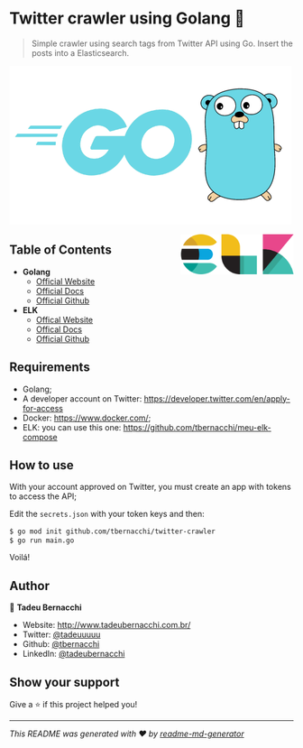 <h1 align="">Twitter crawler using Golang 👋</h1>
<p>
</p>

> Simple crawler using search tags from Twitter API using Go. Insert the posts into a Elasticsearch.

![Ansible](/.github/assets/img/Golang-logo.png)

<div align=>
	<img align="right" width="200px" src=/.github/assets/img/elklogo.png>
</div> 

## Table of Contents

* **Golang**  
  * [Official Website](https://golang.org/)
  * [Official Docs](https://golang.org/doc/)
  * [Official Github](https://github.com/golang/go)
* **ELK**
  * [Offical Website](https://www.elastic.co)
  * [Offical Docs](https://www.elastic.co/guide/index.html)
  * [Official Github](https://github.com/elastic)

## Requirements 
* Golang;
* A developer account on Twitter: https://developer.twitter.com/en/apply-for-access
* Docker: https://www.docker.com/;
* ELK: you can use this one: https://github.com/tbernacchi/meu-elk-compose

## How to use 

With your account approved on Twitter, you must create an app with tokens to access the API;

Edit the ```secrets.json``` with your token keys and then:

```
$ go mod init github.com/tbernacchi/twitter-crawler
$ go run main.go 
```

Voilá! 

## Author

👤 **Tadeu Bernacchi**

* Website: http://www.tadeubernacchi.com.br/
* Twitter: [@tadeuuuuu](https://twitter.com/tadeuuuuu)
* Github: [@tbernacchi](https://github.com/tbernacchi)
* LinkedIn: [@tadeubernacchi](https://linkedin.com/in/tadeubernacchi)

## Show your support

Give a ⭐️ if this project helped you!

***
_This README was generated with ❤️ by [readme-md-generator](https://github.com/kefranabg/readme-md-generator)_
